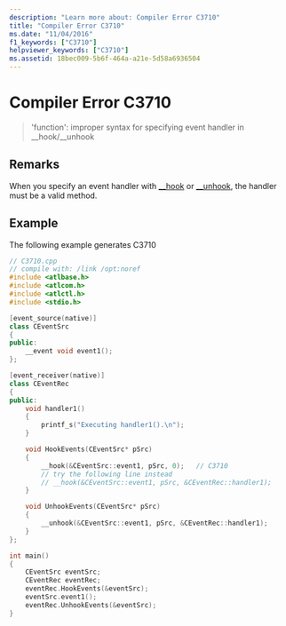 ```yaml
---
description: "Learn more about: Compiler Error C3710"
title: "Compiler Error C3710"
ms.date: "11/04/2016"
f1_keywords: ["C3710"]
helpviewer_keywords: ["C3710"]
ms.assetid: 18bec009-5b6f-464a-a21e-5d58a6936504
---
```

# Compiler Error C3710

> 'function': improper syntax for specifying event handler in __hook/\__unhook

## Remarks

When you specify an event handler with [__hook](../../cpp/hook.md) or [__unhook](../../cpp/unhook.md), the handler must be a valid method.

## Example

The following example generates C3710

```cpp
// C3710.cpp
// compile with: /link /opt:noref
#include <atlbase.h>
#include <atlcom.h>
#include <atlctl.h>
#include <stdio.h>

[event_source(native)]
class CEventSrc
{
public:
    __event void event1();
};

[event_receiver(native)]
class CEventRec
{
public:
    void handler1()
    {
        printf_s("Executing handler1().\n");
    }

    void HookEvents(CEventSrc* pSrc)
    {
        __hook(&CEventSrc::event1, pSrc, 0);   // C3710
        // try the following line instead
        // __hook(&CEventSrc::event1, pSrc, &CEventRec::handler1);
    }

    void UnhookEvents(CEventSrc* pSrc)
    {
        __unhook(&CEventSrc::event1, pSrc, &CEventRec::handler1);
    }
};

int main()
{
    CEventSrc eventSrc;
    CEventRec eventRec;
    eventRec.HookEvents(&eventSrc);
    eventSrc.event1();
    eventRec.UnhookEvents(&eventSrc);
}
```

